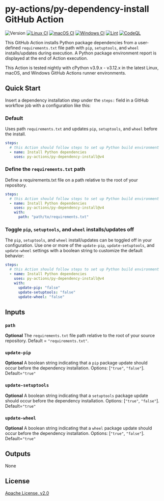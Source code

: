 # py-actions/py-dependency-install GitHub Action

![Version](https://img.shields.io/github/v/release/py-actions/py-dependency-install?sort=semver)
[![Linux CI](https://github.com/py-actions/py-dependency-install/workflows/Linux%20CI/badge.svg)](https://github.com/py-actions/py-dependency-install/actions?query=workflow%3A%22Linux+CI%22)
[![macOS CI](https://github.com/py-actions/py-dependency-install/workflows/macOS%20CI/badge.svg)](https://github.com/py-actions/py-dependency-install/actions?query=workflow%3A%22macOS+CI%22)
[![Windows CI](https://github.com/py-actions/py-dependency-install/workflows/Windows%20CI/badge.svg)](https://github.com/py-actions/py-dependency-install/actions?query=workflow%3A%22Windows+CI%22)
[![Lint](https://github.com/py-actions/py-dependency-install/workflows/Lint/badge.svg)](https://github.com/py-actions/py-dependency-install/actions?query=workflow%3ALint)
[![CodeQL](https://github.com/py-actions/py-dependency-install/actions/workflows/codeql.yml/badge.svg)](https://github.com/py-actions/py-dependency-install/actions/workflows/codeql.yml)

This GitHub Action installs Python package dependencies from a user-defined `requirements.txt` file path with `pip`, `setuptools`, and `wheel` installs/updates during execution.  A Python package environment report is displayed at the end of Action execution.

This Action is tested nightly with cPython v3.9.x - v3.12.x in the latest Linux, macOS, and Windows GitHub Actions runner environments.

## Quick Start

Insert a dependency installation step under the `steps:` field in a GitHub workflow job with a configuration like this:

### Default

Uses path `requirements.txt` and updates `pip`, `setuptools`, and `wheel` before the install.

```yaml
steps:
  # this Action should follow steps to set up Python build environment
  - name: Install Python dependencies
    uses: py-actions/py-dependency-install@v4
```

### Define the `requirements.txt` path

Define a requirements.txt file on a path relative to the root of your repository.

```yaml
steps:
  # this Action should follow steps to set up Python build environment
  - name: Install Python dependencies
    uses: py-actions/py-dependency-install@v4
    with:
      path: "path/to/requirements.txt"
```

### Toggle `pip`, `setuptools`, and `wheel` installs/updates off

The `pip`, `setuptools`, and `wheel` install/updates can be toggled off in your configuration. Use one or more of the `update-pip`, `update-setuptools`, and `update-wheel` settings with a boolean string to customize the default behavior:

```yaml
steps:
  # this Action should follow steps to set up Python build environment
  - name: Install Python dependencies
    uses: py-actions/py-dependency-install@v4
    with:
      update-pip: "false"
      update-setuptools: "false"
      update-wheel: "false"
```

## Inputs

### `path`

**Optional** The `requirements.txt` file path relative to the root of your source repository. Default = `"requirements.txt"`.

### `update-pip`

**Optional** A boolean string indicating that a `pip` package update should occur before the dependency installation. Options: [`"true"`, `"false"`].  Default=`"true"`

### `update-setuptools`

**Optional** A boolean string indicating that a `setuptools` package update should occur before the dependency installation. Options: [`"true"`, `"false"`].  Default=`"true"`

### `update-wheel`

**Optional** A boolean string indicating that a `wheel` package update should occur before the dependency installation. Options: [`"true"`, `"false"`].  Default=`"true"`

## Outputs

None

## License

[Apache License, v2.0](LICENSE)
